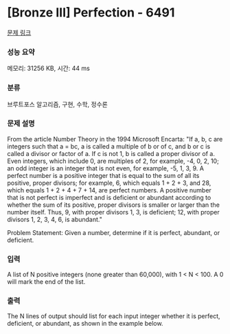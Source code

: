 # [Bronze III] Perfection - 6491 

[문제 링크](https://www.acmicpc.net/problem/6491) 

### 성능 요약

메모리: 31256 KB, 시간: 44 ms

### 분류

브루트포스 알고리즘, 구현, 수학, 정수론

### 문제 설명

<p>From the article Number Theory in the 1994 Microsoft Encarta: "If a, b, c are integers such that a = bc, a is called a multiple of b or of c, and b or c is called a divisor or factor of a. If c is not 1, b is called a proper divisor of a. Even integers, which include 0, are multiples of 2, for example, -4, 0, 2, 10; an odd integer is an integer that is not even, for example, -5, 1, 3, 9. A perfect number is a positive integer that is equal to the sum of all its positive, proper divisors; for example, 6, which equals 1 + 2 + 3, and 28, which equals 1 + 2 + 4 + 7 + 14, are perfect numbers. A positive number that is not perfect is imperfect and is deficient or abundant according to whether the sum of its positive, proper divisors is smaller or larger than the number itself. Thus, 9, with proper divisors 1, 3, is deficient; 12, with proper divisors 1, 2, 3, 4, 6, is abundant."</p>

<p>Problem Statement:  Given a number, determine if it is perfect, abundant, or deficient.</p>

### 입력 

 <p>A list of N positive integers (none greater than 60,000), with 1 < N < 100. A 0 will mark the end of the list.</p>

### 출력 

 <p>The N lines of output should list for each input integer whether it is perfect, deficient, or abundant, as shown in the example below.</p>

